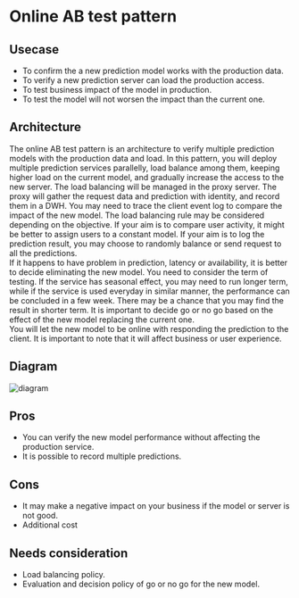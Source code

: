# Online AB test pattern

## Usecase
- To confirm the a new prediction model works with the production data.
- To verify a new prediction server can load the production access.
- To test business impact of the model in production.
- To test the model will not worsen the impact than the current one.

## Architecture
The online AB test pattern is an architecture to verify multiple prediction models with the production data and load. In this pattern, you will deploy multiple prediction services parallelly, load balance among them, keeping higher load on the current model, and gradually increase the access to the new server. The load balancing will be managed in the proxy server. The proxy will gather the request data and prediction with identity, and record them in a DWH. You may need to trace the client event log to compare the impact of the new model. The load balancing rule may be considered depending on the objective. If your aim is to compare user activity, it might be better to assign users to a constant model. If your aim is to log the prediction result, you may choose to randomly balance or send request to all the predictions.<br>
If it happens to have problem in prediction, latency or availability, it is better to decide eliminating the new model. You need to consider the term of testing. If the service has seasonal effect, you may need to run longer term, while if the service is used everyday in similar manner, the performance can be concluded in a few week. There may be a chance that you may find the result in shorter term. It is important to decide go or no go based on the effect of the new model replacing the current one.<br>
You will let the new model to be online with responding the prediction to the client. It is important to note that it will affect business or user experience.

## Diagram
![diagram](diagram.png)


## Pros
- You can verify the new model performance without affecting the production service.
- It is possible to record multiple predictions.

## Cons
- It may make a negative impact on your business if the model or server is not good.
- Additional cost

## Needs consideration
- Load balancing policy.
- Evaluation and decision policy of go or no go for the new model.
